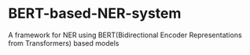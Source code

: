 # BERT-based-NER-system
A framework for NER using BERT(Bidirectional Encoder Representations from Transformers) based models
